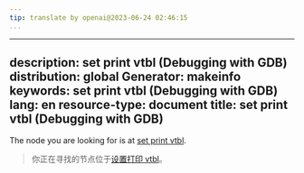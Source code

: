 ```yaml
---
tip: translate by openai@2023-06-24 02:46:15
...
```

---
description: set print vtbl (Debugging with GDB)
distribution: global
Generator: makeinfo
keywords: set print vtbl (Debugging with GDB)
lang: en
resource-type: document
title: set print vtbl (Debugging with GDB)
---

The node you are looking for is at [set print vtbl](Print-Settings.html#set-print-vtbl).

> 你正在寻找的节点位于[设置打印 vtbl](Print-Settings.html#set-print-vtbl)。
